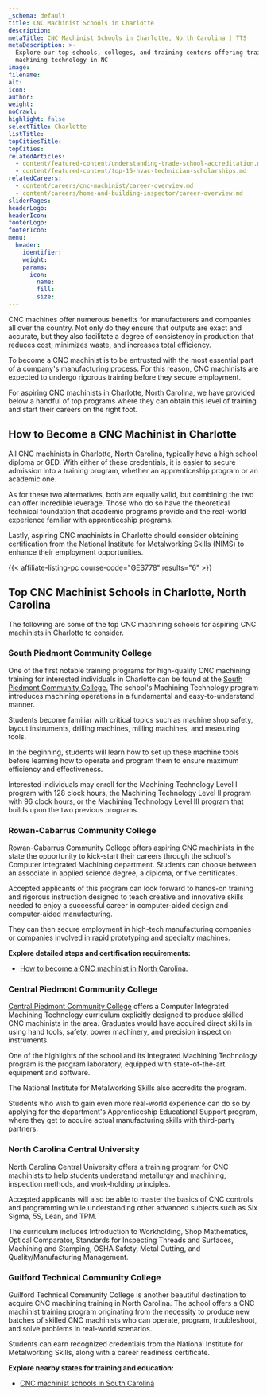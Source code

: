 ```yaml
---
_schema: default
title: CNC Machinist Schools in Charlotte
description:
metaTitle: CNC Machinist Schools in Charlotte, North Carolina | TTS
metaDescription: >-
  Explore our top schools, colleges, and training centers offering training in
  machining technology in NC
image:
filename:
alt:
icon:
author:
weight:
noCrawl:
highlight: false
selectTitle: Charlotte
listTitle:
topCitiesTitle:
topCities:
relatedArticles:
  - content/featured-content/understanding-trade-school-accreditation.md
  - content/featured-content/top-15-hvac-technician-scholarships.md
relatedCareers:
  - content/careers/cnc-machinist/career-overview.md
  - content/careers/home-and-building-inspector/career-overview.md
sliderPages:
headerLogo:
headerIcon:
footerLogo:
footerIcon:
menu:
  header:
    identifier:
    weight:
    params:
      icon:
        name:
        fill:
        size:
---
```

CNC machines offer numerous benefits for manufacturers and companies all over the country. Not only do they ensure that outputs are exact and accurate, but they also facilitate a degree of consistency in production that reduces cost, minimizes waste, and increases total efficiency.

To become a CNC machinist is to be entrusted with the most essential part of a company's manufacturing process. For this reason, CNC machinists are expected to undergo rigorous training before they secure employment.

For aspiring CNC machinists in Charlotte, North Carolina, we have provided below a handful of top programs where they can obtain this level of training and start their careers on the right foot.

## **How to Become a CNC Machinist in Charlotte**

All CNC machinists in Charlotte, North Carolina, typically have a high school diploma or GED. With either of these credentials, it is easier to secure admission into a training program, whether an apprenticeship program or an academic one.

As for these two alternatives, both are equally valid, but combining the two can offer incredible leverage. Those who do so have the theoretical technical foundation that academic programs provide and the real-world experience familiar with apprenticeship programs.

Lastly, aspiring CNC machinists in Charlotte should consider obtaining certification from the National Institute for Metalworking Skills (NIMS) to enhance their employment opportunities.

{{< affiliate-listing-pc course-code="GES778" results="6" >}}

## **Top CNC Machinist Schools in Charlotte, North Carolina**

The following are some of the top CNC machining schools for aspiring CNC machinists in Charlotte to consider.

### **South Piedmont Community College**

One of the first notable training programs for high-quality CNC machining training for interested individuals in Charlotte can be found at the [South Piedmont Community College.](https://spcc.edu/areas-of-study/manufacturing/manufacturing-advanced-technologies/) The school's Machining Technology program introduces machining operations in a fundamental and easy-to-understand manner.

Students become familiar with critical topics such as machine shop safety, layout instruments, drilling machines, milling machines, and measuring tools.

In the beginning, students will learn how to set up these machine tools before learning how to operate and program them to ensure maximum efficiency and effectiveness.

Interested individuals may enroll for the Machining Technology Level I program with 128 clock hours, the Machining Technology Level II program with 96 clock hours, or the Machining Technology Level III program that builds upon the two previous programs.

### Rowan-Cabarrus Community College

Rowan-Cabarrus Community College offers aspiring CNC machinists in the state the opportunity to kick-start their careers through the school's Computer Integrated Machining department. Students can choose between an associate in applied science degree, a diploma, or five certificates.

Accepted applicants of this program can look forward to hands-on training and rigorous instruction designed to teach creative and innovative skills needed to enjoy a successful career in computer-aided design and computer-aided manufacturing.

They can then secure employment in high-tech manufacturing companies or companies involved in rapid prototyping and specialty machines.

**Explore detailed steps and certification requirements:**

* [How to become a CNC machinist in North Carolina.](https://toptradeschools.com/near-you/cnc-machinist/north-carolina/)

### Central Piedmont Community College

[Central Piedmont Community College](https://www.cpcc.edu/programs/computer-integrated-machining-technology) offers a Computer Integrated Machining Technology curriculum explicitly designed to produce skilled CNC machinists in the area. Graduates would have acquired direct skills in using hand tools, safety, power machinery, and precision inspection instruments.

One of the highlights of the school and its Integrated Machining Technology program is the program laboratory, equipped with state-of-the-art equipment and software.

The National Institute for Metalworking Skills also accredits the program.

Students who wish to gain even more real-world experience can do so by applying for the department's Apprenticeship Educational Support program, where they get to acquire actual manufacturing skills with third-party partners.

### North Carolina Central University

North Carolina Central University offers a training program for CNC machinists to help students understand metallurgy and machining, inspection methods, and work-holding principles.

Accepted applicants will also be able to master the basics of CNC controls and programming while understanding other advanced subjects such as Six Sigma, 5S, Lean, and TPM.

The curriculum includes Introduction to Workholding, Shop Mathematics, Optical Comparator, Standards for Inspecting Threads and Surfaces, Machining and Stamping, OSHA Safety, Metal Cutting, and Quality/Manufacturing Management.

### Guilford Technical Community College

Guilford Technical Community College is another beautiful destination to acquire CNC machining training in North Carolina. The school offers a CNC machinist training program originating from the necessity to produce new batches of skilled CNC machinists who can operate, program, troubleshoot, and solve problems in real-world scenarios.

Students can earn recognized credentials from the National Institute for Metalworking Skills, along with a career readiness certificate.

**Explore nearby states for training and education:**

* [CNC machinist schools in South Carolina](https://toptradeschools.com/near-you/cnc-machinist/south-carolina/)